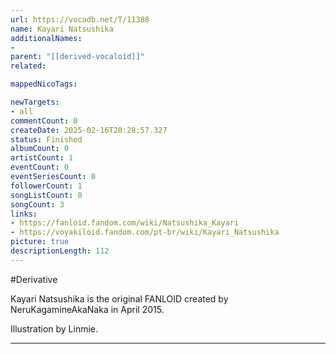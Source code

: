 ```yaml
---
url: https://vocadb.net/T/11388
name: Kayari Natsushika
additionalNames: 
- 
parent: "[[derived-vocaloid]]"
related:

mappedNicoTags:

newTargets:
- all
commentCount: 0
createDate: 2025-02-16T20:28:57.327
status: Finished
albumCount: 0
artistCount: 1
eventCount: 0
eventSeriesCount: 0
followerCount: 1
songListCount: 0
songCount: 3
links: 
- https://fanloid.fandom.com/wiki/Natsushika_Kayari
- https://voyakiloid.fandom.com/pt-br/wiki/Kayari_Natsushika
picture: true
descriptionLength: 112
---
```


#Derivative

Kayari Natsushika is the original FANLOID created by NeruKagamineAkaNaka in April 2015.

Illustration by Linmie.

---

